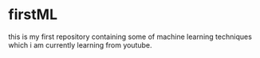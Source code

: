 # firstML
this is my first repository containing some of machine learning techniques which i am currently learning from youtube.

